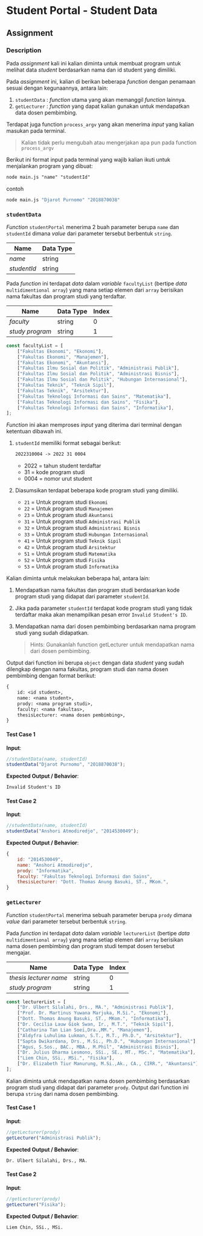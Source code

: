 # Student Portal - Student Data

## Assignment

### Description

Pada _assignment_ kali ini kalian diminta untuk membuat program untuk melihat data _student_ berdasarkan nama dan id student yang dimiliki.

Pada _assignment_ ini, kalian di berikan beberapa _function_ dengan penamaan sesuai dengan kegunaannya, antara lain:

1. `studentData` : _function_ utama yang akan memanggil _function_ lainnya.
2. `getLecturer` : _function_ yang dapat kalian gunakan untuk mendapatkan data dosen pembimbing.

Terdapat juga function `process_argv` yang akan menerima _input_ yang kalian masukan pada terminal.

> Kalian tidak perlu mengubah atau mengerjakan apa pun pada function `process_argv`

Berikut ini format input pada terminal yang wajib kalian ikuti untuk menjalankan program yang dibuat:

```txt
node main.js "name" "studentId"
```

contoh

```bash
node main.js "Djarot Purnomo" "2018870038"
```

### `studentData`

_Function_ `studentPortal` menerima 2 buah parameter berupa `name` dan `studentId` dimana _value_ dari parameter tersebut berbentuk `string`.

| Name        | Data Type |
| ----------- | --------- |
| _name_      | string    |
| _studentId_ | string    |

Pada _function_ ini terdapat _data_ dalam _variable_ `facultyList` (bertipe _data_ `multidimentional array`) yang mana setiap elemen dari `array` berisikan nama fakultas dan program studi yang terdaftar.

| Name            | Data Type | Index |
| --------------- | --------- | ----- |
| _faculty_       | string    | 0     |
| _study program_ | string    | 1     |

```js
const facultyList = [
    ["Fakultas Ekonomi", "Ekonomi"],
    ["Fakultas Ekonomi", "Manajemen"],
    ["Fakultas Ekonomi", "Akuntansi"],
    ["Fakultas Ilmu Sosial dan Politik", "Administrasi Publik"],
    ["Fakultas Ilmu Sosial dan Politik", "Administrasi Bisnis"],
    ["Fakultas Ilmu Sosial dan Politik", "Hubungan Internasional"],
    ["Fakultas Teknik", "Teknik Sipil"],
    ["Fakultas Teknik", "Arsitektur"],
    ["Fakultas Teknologi Informasi dan Sains", "Matematika"],
    ["Fakultas Teknologi Informasi dan Sains", "Fisika"],
    ["Fakultas Teknologi Informasi dan Sains", "Informatika"],
];
```

_Function_ ini akan memproses _input_ yang diterima dari terminal dengan ketentuan dibawah ini.

1. `studentId` memiliki format sebagai berikut:

    ```txt
    2022310004 -> 2022 31 0004
    ```

    - 2022 = tahun student terdaftar
    - 31 = kode program studi
    - 0004 = nomor urut student

2. Diasumsikan terdapat beberapa kode program studi yang dimiliki.

    - `21` = Untuk program studi `Ekonomi`
    - `22` = Untuk program studi `Manajemen`
    - `23` = Untuk program studi `Akuntansi`
    - `31` = Untuk program studi `Administrasi Publik`
    - `32` = Untuk program studi `Administrasi Bisnis`
    - `33` = Untuk program studi `Hubungan Internasional`
    - `41` = Untuk program studi `Teknik Sipil`
    - `42` = Untuk program studi `Arsitektur`
    - `51` = Untuk program studi `Matematika`
    - `52` = Untuk program studi `Fisika`
    - `53` = Untuk program studi `Informatika`

Kalian diminta untuk melakukan beberapa hal, antara lain:

1. Mendapatkan nama fakultas dan program studi berdasarkan kode program studi yang didapat dari parameter `studentId`.

2. Jika pada parameter `studentId` terdapat kode program studi yang tidak terdaftar maka akan menampilkan pesan error `Invalid Student's ID`.

3. Mendapatkan nama dari dosen pembimbing berdasarkan nama program studi yang sudah didapatkan.

    > Hints: Gunakanlah function getLecturer untuk mendapatkan nama dari dosen pembimbing.

Output dari function ini berupa `object` dengan data _student_ yang sudah dilengkap dengan nama fakultas, program studi dan nama dosen pembimbing dengan format berikut:

```txt
{
    id: <id student>,
    name: <nama student>,
    prody: <nama program studi>,
    faculty: <nama fakultas>,
    thesisLecturer: <nama dosen pembimbing>,
}
```

#### Test Case 1

**Input**:

```js
//studentData(name, studentId)
studentData("Djarot Purnomo", "2018870038");
```

**Expected Output / Behavior**:

```txt
Invalid Student's ID
```

#### Test Case 2

**Input**:

```js
//studentData(name, studentId)
studentData("Anshori Atmodiredjo", "2014530049");
```

**Expected Output / Behavior**:

```js
{
    id: "2014530049",
    name: "Anshori Atmodiredjo",
    prody: "Informatika",
    faculty: "Fakultas Teknologi Informasi dan Sains",
    thesisLecturer: "Dott. Thomas Anung Basuki, ST., MKom.",
}
```

### `getLecturer`

_Function_ `studentPortal` menerima sebuah parameter berupa `prody` dimana _value_ dari parameter tersebut berbentuk `string`.

Pada _function_ ini terdapat _data_ dalam _variable_ `lecturerList` (bertipe _data_ `multidimentional array`) yang mana setiap elemen dari `array` berisikan nama dosen pembimbing dan program studi tempat dosen tersebut mengajar.

| Name                   | Data Type | Index |
| ---------------------- | --------- | ----- |
| _thesis lecturer name_ | string    | 0     |
| _study program_        | string    | 1     |

```js
const lecturerList = [
    ["Dr. Ulbert Silalahi, Drs., MA.", "Administrasi Publik"],
    ["Prof. Dr. Martinus Yuwana Marjuka, M.Si.", "Ekonomi"],
    ["Dott. Thomas Anung Basuki, ST., MKom.", "Informatika"],
    ["Dr. Cecilia Lauw Giok Swan, Ir., M.T.", "Teknik Sipil"],
    ["Catharina Tan Lian Soei,Dra.,MM.", "Manajemen"],
    ["Aldyfra Luhulima Lukman, S.T., M.T., Ph.D.", "Arsitektur"],
    ["Sapta Dwikardana, Drs., M.Si., Ph.D.", "Hubungan Internasional"],
    ["Agus, S.Sos., BAC., MBA., M.Phil", "Administrasi Bisnis"],
    ["Dr. Julius Dharma Lesmono, SSi., SE., MT., MSc.", "Matematika"],
    ["Liem Chin, SSi., MSi.", "Fisika"],
    ["Dr. Elizabeth Tiur Manurung, M.Si.,Ak., CA., CIRR.", "Akuntansi"],
];
```

Kalian diminta untuk mendapatkan nama dosen pembimbing berdasarkan program studi yang didapat dari parameter `prody`. Output dari function ini berupa `string` dari nama dosen pembimbing.

#### Test Case 1

**Input**:

```js
//getLecturer(prody)
getLecturer("Administrasi Publik");
```

**Expected Output / Behavior**:

```txt
Dr. Ulbert Silalahi, Drs., MA.
```

#### Test Case 2

**Input**:

```js
//getLecturer(prody)
getLecturer("Fisika");
```

**Expected Output / Behavior**:

```txt
Liem Chin, SSi., MSi.
```
